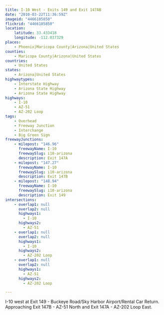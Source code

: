 ```yaml
---
title: I-10 West - Exits 149 and Exit 147AB
date: "2010-03-22T11:36:59Z"
imageid: "4466185850"
flickrid: "4466185850"
location:
    latitude: 33.433418
    longitude: -112.037329
places:
    - Phoenix|Maricopa County|Arizona|United States
counties:
    - Maricopa County|Arizona|United States
countries:
    - United States
states:
    - Arizona|United States
highwaytypes:
    - Interstate Highway
    - Arizona State Highway
    - Arizona State Highway
highways:
    - I-10
    - AZ-51
    - AZ-202 Loop
tags:
    - Overhead
    - Freeway Junction
    - Interchange
    - Big Green Sign
freewayJunctions:
    - milepost: "146.96"
      freewayName: I-10
      freewaySlug: i10-arizona
      description: Exit 147A
    - milepost: "147.27"
      freewayName: I-10
      freewaySlug: i10-arizona
      description: Exit 147B
    - milepost: "148.94"
      freewayName: I-10
      freewaySlug: i10-arizona
      description: Exit 149
intersections:
    - overlap1: null
      overlap2: null
      highways1:
        - I-10
      highways2:
        - AZ-51
    - overlap1: null
      overlap2: null
      highways1:
        - I-10
      highways2:
        - AZ-202 Loop
    - overlap1: null
      overlap2: null
      highways1:
        - AZ-51
      highways2:
        - AZ-202 Loop

---
```

I-10 west at Exit 149 - Buckeye Road/Sky Harbor Airport/Rental Car Return.  Approaching Exit 147B - AZ-51 North and Exit 147A - AZ-202 Loop East.